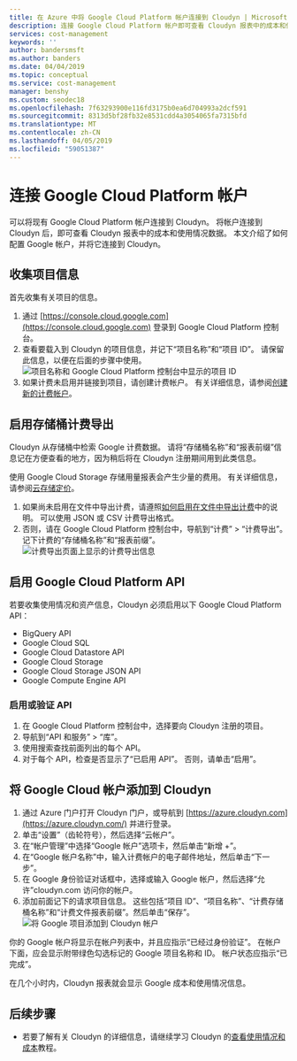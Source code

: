 ```yaml
---
title: 在 Azure 中将 Google Cloud Platform 帐户连接到 Cloudyn | Microsoft Docs
description: 连接 Google Cloud Platform 帐户即可查看 Cloudyn 报表中的成本和使用情况数据。
services: cost-management
keywords: ''
author: bandersmsft
ms.author: banders
ms.date: 04/04/2019
ms.topic: conceptual
ms.service: cost-management
manager: benshy
ms.custom: seodec18
ms.openlocfilehash: 7f63293900e116fd3175b0ea6d704993a2dcf591
ms.sourcegitcommit: 8313d5bf28fb32e8531cdd4a3054065fa7315bfd
ms.translationtype: MT
ms.contentlocale: zh-CN
ms.lasthandoff: 04/05/2019
ms.locfileid: "59051387"
---
```

# <a name="connect-a-google-cloud-platform-account"></a>连接 Google Cloud Platform 帐户

可以将现有 Google Cloud Platform 帐户连接到 Cloudyn。 将帐户连接到 Cloudyn 后，即可查看 Cloudyn 报表中的成本和使用情况数据。 本文介绍了如何配置 Google 帐户，并将它连接到 Cloudyn。


## <a name="collect-project-information"></a>收集项目信息

首先收集有关项目的信息。

1. 通过 [https://console.cloud.google.com](https://console.cloud.google.com) 登录到 Google Cloud Platform 控制台。
2. 查看要载入到 Cloudyn 的项目信息，并记下“项目名称”和“项目 ID”。 请保留此信息，以便在后面的步骤中使用。  
    ![项目名称和 Google Cloud Platform 控制台中显示的项目 ID](./media/connect-google-account/gcp-console01.png)
3. 如果计费未启用并链接到项目，请创建计费帐户。 有关详细信息，请参阅[创建新的计费帐户](https://cloud.google.com/billing/docs/how-to/manage-billing-account#create/_a/_new/_billing/_account)。

## <a name="enable-storage-bucket-billing-export"></a>启用存储桶计费导出

Cloudyn 从存储桶中检索 Google 计费数据。 请将“存储桶名称”和“报表前缀”信息记在方便查看的地方，因为稍后将在 Cloudyn 注册期间用到此类信息。

使用 Google Cloud Storage 存储用量报表会产生少量的费用。 有关详细信息，请参阅[云存储定价](https://cloud.google.com/storage/pricing)。

1. 如果尚未启用在文件中导出计费，请遵照[如何启用在文件中导出计费](https://cloud.google.com/billing/docs/how-to/export-data-file#how_to_enable_billing_export_to_a_file)中的说明。 可以使用 JSON 或 CSV 计费导出格式。
2. 否则，请在 Google Cloud Platform 控制台中，导航到“计费” > “计费导出”。 记下计费的“存储桶名称”和“报表前缀”。  
    ![计费导出页面上显示的计费导出信息](./media/connect-google-account/billing-export.png)

## <a name="enable-google-cloud-platform-apis"></a>启用 Google Cloud Platform API

若要收集使用情况和资产信息，Cloudyn 必须启用以下 Google Cloud Platform API：

- BigQuery API
- Google Cloud SQL
- Google Cloud Datastore API
- Google Cloud Storage
- Google Cloud Storage JSON API
- Google Compute Engine API

### <a name="enable-or-verify-apis"></a>启用或验证 API

1. 在 Google Cloud Platform 控制台中，选择要向 Cloudyn 注册的项目。
2. 导航到“API 和服务” > “库”。
3. 使用搜索查找前面列出的每个 API。
4. 对于每个 API，检查是否显示了“已启用 API”。 否则，请单击“启用”。

## <a name="add-a-google-cloud-account-to-cloudyn"></a>将 Google Cloud 帐户添加到 Cloudyn

1. 通过 Azure 门户打开 Cloudyn 门户，或导航到 [https://azure.cloudyn.com](https://azure.cloudyn.com/) 并进行登录。
2. 单击“设置”（齿轮符号），然后选择“云帐户”。
3. 在“帐户管理”中选择“Google 帐户”选项卡，然后单击“新增 +”。
4. 在“Google 帐户名称”中，输入计费帐户的电子邮件地址，然后单击“下一步”。
5. 在 Google 身份验证对话框中，选择或输入 Google 帐户，然后选择“允许”cloudyn.com 访问你的帐户。
6. 添加前面记下的请求项目信息。 这些包括“项目 ID”、“项目名称”、“计费存储桶名称”和“计费文件报表前缀”。然后单击“保存”。  
    ![将 Google 项目添加到 Cloudyn 帐户](./media/connect-google-account/add-project.png)

你的 Google 帐户将显示在帐户列表中，并且应指示“已经过身份验证”。 在帐户下面，应会显示附带绿色勾选标记的 Google 项目名称和 ID。 帐户状态应指示“已完成”。

在几个小时内，Cloudyn 报表就会显示 Google 成本和使用情况信息。

## <a name="next-steps"></a>后续步骤

- 若要了解有关 Cloudyn 的详细信息，请继续学习 Cloudyn 的[查看使用情况和成本](./tutorial-review-usage.md)教程。
